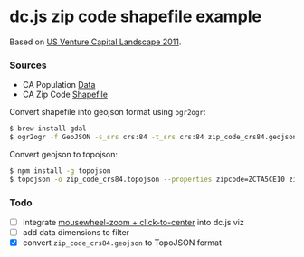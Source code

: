 # dc.js zip code shapefile example

Based on [US Venture Capital Landscape 2011](http://dc-js.github.io/dc.js/vc/).

### Sources

* CA Population [Data](http://www.dof.ca.gov/research/demographic/state_census_data_center/census_2010/documents/2010Census_DemoProfile1_ZCTA.xls)
* CA Zip Code [Shapefile](http://geocommons.com/overlays/305142.zip)

Convert shapefile into geojson format using `ogr2ogr`:
```bash
$ brew install gdal
$ ogr2ogr -f GeoJSON -s_srs crs:84 -t_srs crs:84 zip_code_crs84.geojson <input-shapefile-here>.shp
```

Convert geojson to topojson:
```bash
$ npm install -g topojson
$ topojson -o zip_code_crs84.topojson --properties zipcode=ZCTA5CE10 zip_code_crs84.geojson
```

### Todo

- [ ] integrate [mousewheel-zoom + click-to-center](http://bl.ocks.org/mbostock/2206340) into dc.js viz
- [ ] add data dimensions to filter
- [x] convert `zip_code_crs84.geojson` to TopoJSON format
